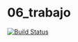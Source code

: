 # 06_trabajo

[![Build Status](https://travis-ci.org/JessePonkman/06_trabajo.svg?branch=master)](https://travis-ci.org/JessePonkman/06_trabajo)